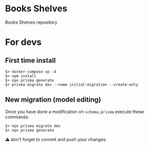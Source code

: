 # Books Shelves

Books Shelves repository

# For devs

## First time install

    $> docker-compose up -d
    $> npm install
	$> npx prisma generate
    $> prisma migrate dev --name initial-migration --create-only

## New migration (model editing)

Once you have done a modification on `schema.prisma` execute these commands:

    $> npx prisma migrate dev
    $> npx prisma generate

:warning: don't forget to commit and push your changes.